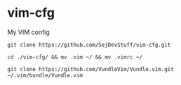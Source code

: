 # vim-cfg
My VIM config

```git clone https://github.com/SejDevStuff/vim-cfg.git```


```cd ./vim-cfg/ && mv .vim ~/ && mv .vimrc ~/```

```
git clone https://github.com/VundleVim/Vundle.vim.git ~/.vim/bundle/Vundle.vim
```

